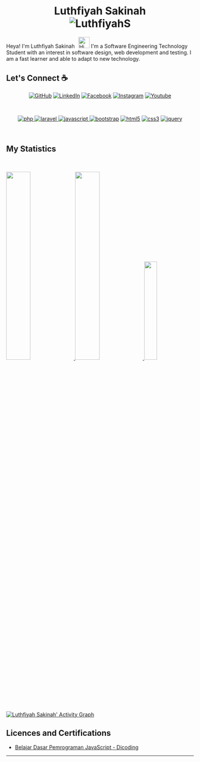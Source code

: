 <h1 align="center">
  <b>Luthfiyah Sakinah</b><br>
  <img src="https://komarev.com/ghpvc/?username=LuthfiyahS&label=Profile%20Views&color=0e75b6&style=flat" alt="LuthfiyahS" />
</h1>

Heya! I'm Luthfiyah Sakinah<img src="https://raw.githubusercontent.com/iampavangandhi/iampavangandhi/master/gifs/Hi.gif" alt="Hi" style="width: 30px;margin-left: 10px;"> I'm a Software Engineering Technology Student with an interest in software design, web development and testing. I am a fast learner and able to adapt to new technology.

 
## Let's Connect :coffee:
<p align="center">
	<a href="https://github.com/LuthfiyahS"><img src="https://img.icons8.com/bubbles/50/000000/github.png" alt="GitHub"/></a>
	<a href="https://www.linkedin.com/in/luthfiyah-s-6a1a86171/"><img src="https://img.icons8.com/bubbles/50/000000/linkedin.png" alt="LinkedIn"/></a>
	<a href="https://www.facebook.com/LuthfiyahS/"><img src="https://img.icons8.com/bubbles/50/000000/facebook-new.png" alt="Facebook"/></a>
	<a href="https://www.instagram.com/piaaasan/"><img src="https://img.icons8.com/bubbles/50/000000/instagram.png" alt="Instagram"/></a>
	<a href="https://www.youtube.com/channel/UCRPmG2tsh9KDM3NsaBkoROA"><img src="https://img.icons8.com/bubbles/50/000000/youtube.png" alt="Youtube"/></a>
</p>
<p>
  <br>
<div align="center">
  <a href="https://php.net" target="_blank">
    <img src="https://img.shields.io/badge/PHP-white.svg?style=for-the-badge&logo=php&logoColor=777BB4" alt="php"/>
  </a>
  
  <a href="https://laravel.com" target="_blank">
    <img src="https://img.shields.io/badge/Laravel-white.svg?style=for-the-badge&logo=laravel&logoColor=FF2D20" alt="laravel"/>
  </a>
  <a href="https://developer.mozilla.org/en-US/docs/Web/JavaScript" target="_blank">
    <img src="https://img.shields.io/badge/JavaScript-white.svg?style=for-the-badge&logo=javascript&logoColor=#F7DF1E" alt="javascript"/>
  </a>
  <a href="https://getbootstrap.com/" target="_blank"><img src="https://img.shields.io/badge/-Bootstrap-white?logo=bootstrap&logoColor=7952B3&style=for-the-badge" alt="bootstrap"/></a>
  <a href="https://html.spec.whatwg.org/multipage/" target="_blank"><img src="https://img.shields.io/badge/-HTML-white?logo=html5&style=for-the-badge" alt="html5"/></a>
<a href="https://www.w3.org/Style/CSS" target="_blank"><img src="https://img.shields.io/badge/-CSS-white?logo=css3&logoColor=1572B6&style=for-the-badge" alt="css3"/></a>
<a href="https://jquery.com/" target="_blank"><img src="https://img.shields.io/badge/-jquery-white?logo=jquery&logoColor=0769AD&style=for-the-badge" alt="jquery"/></a>
</div>
</p>
<br>
 

## My Statistics

<br/>
<p align="left">
  <a href="https://luthfiyah-sakinah.web.app/">
  <img width="36%" src="https://github-readme-stats.vercel.app/api?username=LuthfiyahS&show_icons=true&theme=gruvbox&hide_border=true" />
    <img width="36%" src="https://github-readme-streak-stats.herokuapp.com/?user=LuthfiyahS&theme=gruvbox&hide_border=true" />
	  <img width="26%"  src="https://github-readme-stats-eight-theta.vercel.app/api/top-langs/?username=LuthfiyahS&layout=compact&langs_count=8&theme=gruvbox&hide_border=true"/>
  </a>
</p>
<br>

[![Luthfiyah Sakinah' Activity Graph](https://activity-graph.herokuapp.com/graph?username=LuthfiyahS&custom_title=LuthfiyahS%20Contribution%20Graph&theme=gruvbox&bg_color=282828&hide_border=true&line=d1a01f&point=c58545)](https://abhigyantrips.dev)
<br>
## Licences and Certifications

- [Belajar Dasar Pemrograman JavaScript - Dicoding](https://www.dicoding.com/certificates/NVP71VKNGPR0)

------
  <!--[![Spotify](https://spotify-github-readme.vercel.app/api/spotify)](https://open.spotify.com/album/0oBH83eLqK72jLRzrbPBH6)-->
